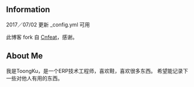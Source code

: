 ## Information

2017／07/02 更新 _config.yml 可用

此博客 fork 自 [Cnfeat](https://github.com/cnfeat/blog.io)，感谢。

## About Me

我是ToongKu，是一个ERP技术工程师，喜欢鞋，喜欢很多东西。
希望能记录下一些对他人有用的东西。


